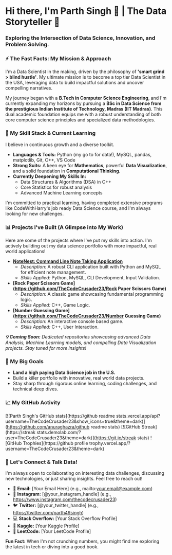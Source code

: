 # Hi there, I'm Parth Singh 👋 | The Data Storyteller 🚀

### Exploring the Intersection of Data Science, Innovation, and Problem Solving.

   

### ⚡️ The Fast Facts: My Mission & Approach

I'm a Data Scientist in the making, driven by the philosophy of **'smart grind > blind hustle'**. My ultimate mission is to become a top tier Data Scientist in the USA, leveraging data to build impactful solutions and uncover compelling narratives.

My journey began with a **B.Tech in Computer Science Engineering**, and I'm currently expanding my horizons by pursuing a **BSc in Data Science from the prestigious Indian Institute of Technology, Madras (IIT Madras)**. This dual academic foundation equips me with a robust understanding of both core computer science principles and specialized data methodologies.

   

### 🧠 My Skill Stack & Current Learning

I believe in continuous growth and a diverse toolkit.

* **Languages & Tools:** Python (my go to for data!), MySQL, pandas, matplotlib, Git, C++, VS Code
* **Strong Suits:** A keen eye for **Mathematics**, powerful **Data Visualization**, and a solid foundation in **Computational Thinking**.
* **Currently Deepening My Skills In:**
    * Data Structures & Algorithms (DSA) in C++
    * Core Statistics for robust analysis
    * Advanced Machine Learning concepts

I'm committed to practical learning, having completed extensive programs like CodeWithHarry's job ready Data Science course, and I'm always looking for new challenges.

   

### 📊 Projects I've Built (A Glimpse into My Work)

Here are some of the projects where I've put my skills into action. I'm actively building out my data science portfolio with more impactful, real world applications!

* **[NoteNest: Command Line Note Taking Application](https://github.com/TheCodeCrusader23/NoteNest)**
    * *Description:* A robust CLI application built with Python and MySQL for efficient note management.
    * *Skills Applied:* Python, MySQL, CLI Development, Input Validation.
* **[Rock Paper Scissors Game](https://github.com/TheCodeCrusader23/Rock Paper Scissors Game)**
    * *Description:* A classic game showcasing fundamental programming logic.
    * *Skills Applied:* C++, Game Logic.
* **[Number Guessing Game](https://github.com/TheCodeCrusader23/Number Guessing Game)**
    * *Description:* An interactive console based game.
    * *Skills Applied:* C++, User Interaction.

***💡 Coming Soon:*** *Dedicated repositories showcasing advanced Data Analysis, Machine Learning models, and compelling Data Visualization projects. Stay tuned for more insights!*

   

### 🎯 My Big Goals

* **Land a high paying Data Science job in the U.S.**
* Build a killer portfolio with innovative, real world data projects.
* Stay sharp through rigorous online learning, coding challenges, and technical deep dives.

   

### 📈 My GitHub Activity

[![Parth Singh's GitHub stats](https://github readme stats.vercel.app/api?username=TheCodeCrusader23&show_icons=true&theme=dark)](https://github.com/anuraghazra/github readme stats)
[![GitHub Streak](https://streak stats.demolab.com/?user=TheCodeCrusader23&theme=dark)](https://git.io/streak stats)
![GitHub Trophies](https://github profile trophy.vercel.app/?username=TheCodeCrusader23&theme=dark)

   

### 👋 Let's Connect & Talk Data!

I'm always open to collaborating on interesting data challenges, discussing new technologies, or just sharing insights. Feel free to reach out!

* 📧 **Email:** [Your Email Here] (e.g., mailto:your.email@example.com)
* 📸 **Instagram:** [@your_instagram_handle] (e.g., https://www.instagram.com/thecodecrusader23)
* 🐦 **Twitter:** [@your_twitter_handle] (e.g., https://twitter.com/parth49singh)
* 💻 **Stack Overflow:** [Your Stack Overflow Profile]
* 🧠 **Kaggle:** [Your Kaggle Profile]
* 🚀 **LeetCode:** [Your LeetCode Profile]

   

**Fun Fact:** When I'm not crunching numbers, you might find me exploring the latest in tech or diving into a good book.
